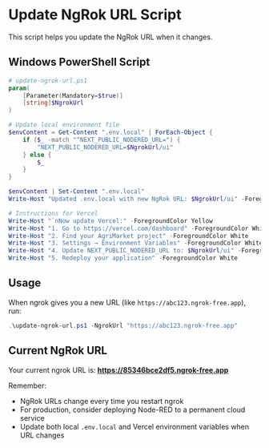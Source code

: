 # Update NgRok URL Script

This script helps you update the NgRok URL when it changes.

## Windows PowerShell Script

```powershell
# update-ngrok-url.ps1
param(
    [Parameter(Mandatory=$true)]
    [string]$NgrokUrl
)

# Update local environment file
$envContent = Get-Content ".env.local" | ForEach-Object {
    if ($_ -match "^NEXT_PUBLIC_NODERED_URL=") {
        "NEXT_PUBLIC_NODERED_URL=$NgrokUrl/ui"
    } else {
        $_
    }
}

$envContent | Set-Content ".env.local"
Write-Host "Updated .env.local with new NgRok URL: $NgrokUrl/ui" -ForegroundColor Green

# Instructions for Vercel
Write-Host "`nNow update Vercel:" -ForegroundColor Yellow
Write-Host "1. Go to https://vercel.com/dashboard" -ForegroundColor White
Write-Host "2. Find your AgriMarket project" -ForegroundColor White
Write-Host "3. Settings → Environment Variables" -ForegroundColor White
Write-Host "4. Update NEXT_PUBLIC_NODERED_URL to: $NgrokUrl/ui" -ForegroundColor White
Write-Host "5. Redeploy your application" -ForegroundColor White
```

## Usage

When ngrok gives you a new URL (like `https://abc123.ngrok-free.app`), run:

```powershell
.\update-ngrok-url.ps1 -NgrokUrl "https://abc123.ngrok-free.app"
```

## Current NgRok URL
Your current ngrok URL is: **https://85346bce2df5.ngrok-free.app**

Remember: 
- NgRok URLs change every time you restart ngrok
- For production, consider deploying Node-RED to a permanent cloud service
- Update both local `.env.local` and Vercel environment variables when URL changes